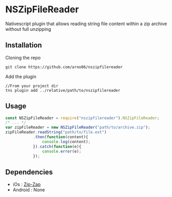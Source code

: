 NSZipFileReader
=========

Nativescript plugin that allows reading string file content within a zip archive without full unzipping

Installation
---------
Cloning the repo
```
git clone https://github.com/arno06/nszipfilereader
```

Add the plugin
```
//From your project dir
tns plugin add ../relative/path/to/nszipfilereader
```

Usage
---------
```javascript
const NSZipFileReader = require("nszipfilereader").NSZipFileReader;
/* ... */
var zipFileReader = new NSZipFileReader("path/to/archive.zip");
zipFileReader.readString("path/to/file.ext")
            .then(function(content){
                console.log(content);
            }).catch(function(e){
                console.error(e);
            });
```

Dependencies
-----
 * iOs : [Zip-Zap](https://github.com/pixelglow/ZipZap)
 * Android : None